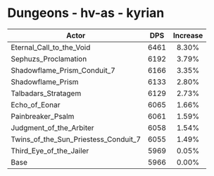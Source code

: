 # Dungeons - hv-as - kyrian
| Actor | DPS | Increase |
|---|:---:|:---:|
|Eternal_Call_to_the_Void|6461|8.30%|
|Sephuzs_Proclamation|6192|3.79%|
|Shadowflame_Prism_Conduit_7|6166|3.35%|
|Shadowflame_Prism|6133|2.80%|
|Talbadars_Stratagem|6129|2.73%|
|Echo_of_Eonar|6065|1.66%|
|Painbreaker_Psalm|6061|1.59%|
|Judgment_of_the_Arbiter|6058|1.54%|
|Twins_of_the_Sun_Priestess_Conduit_7|6055|1.49%|
|Third_Eye_of_the_Jailer|5969|0.05%|
|Base|5966|0.00%|
